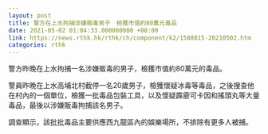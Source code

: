 ```yaml
---
layout: post
title: 警方在上水拘捕涉嫌販毒男子　檢獲市值約80萬元毒品
date: 2021-05-02 01:04:33.000000000 +08:00
link: https://news.rthk.hk/rthk/ch/component/k2/1588815-20210502.htm
categories: rthk
---
```


警方昨晚在上水拘捕一名涉嫌販毒的男子，檢獲市值約80萬元的毒品。

警員昨晚在上水高埔北村截停一名20歲男子，檢獲懷疑冰毒等毒品，之後搜查他在村內的一個單位，檢獲一批毒品包裝工具，以及懷疑霹靂可卡因和搖頭丸等大量毒品，最後以涉嫌販毒拘捕該名男子。

調查顯示，該批批毒品主要供應西九龍區內的娛樂場所，不排除有更多人被捕。
